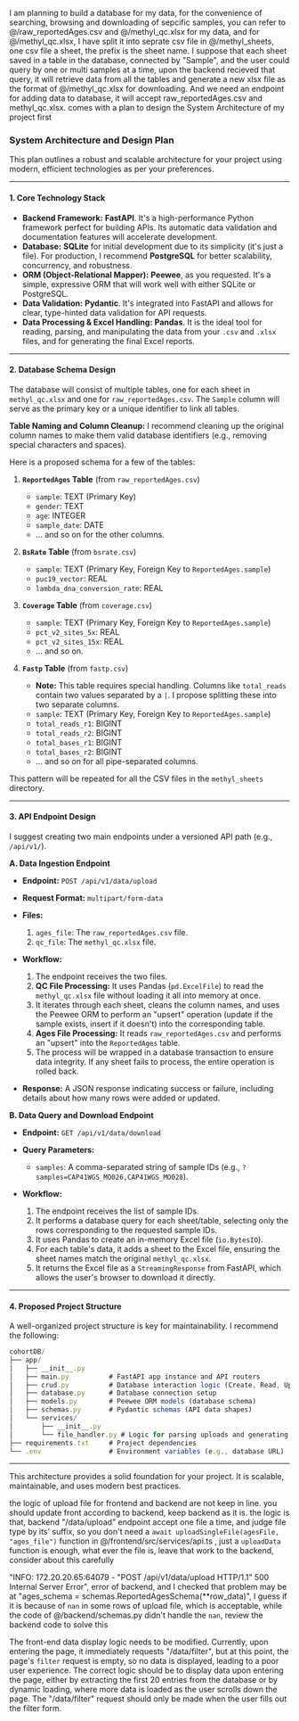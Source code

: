 I am planning to build a database for my data, for the convenience of searching, browsing and downloading of sepcific samples, you can refer to @/raw_reportedAges.csv and @/methyl_qc.xlsx for my data, and for @/methyl_qc.xlsx, I have split it into seprate csv file in @/methyl_sheets, one csv file a sheet, the prefix is the sheet name. I suppose that each sheet saved in a table in the database, connected by "Sample", and the user could query by one or multi samples at a time, upon the backend recieved that query, it will retrieve  data from all the tables and generate a new xlsx file as the format of @/methyl_qc.xlsx for downloading. And we need an endpoint for adding data to database, it will accept raw_reportedAges.csv and methyl_qc.xlsx. comes with a plan to design the System Architecture of my project first

### System Architecture and Design Plan

This plan outlines a robust and scalable architecture for your project using modern, efficient technologies as per your preferences.

---

#### 1. Core Technology Stack

- __Backend Framework:__ __FastAPI__. It's a high-performance Python framework perfect for building APIs. Its automatic data validation and documentation features will accelerate development.
- __Database:__ __SQLite__ for initial development due to its simplicity (it's just a file). For production, I recommend __PostgreSQL__ for better scalability, concurrency, and robustness.
- __ORM (Object-Relational Mapper):__ __Peewee__, as you requested. It's a simple, expressive ORM that will work well with either SQLite or PostgreSQL.
- __Data Validation:__ __Pydantic__. It's integrated into FastAPI and allows for clear, type-hinted data validation for API requests.
- __Data Processing & Excel Handling:__ __Pandas__. It is the ideal tool for reading, parsing, and manipulating the data from your `.csv` and `.xlsx` files, and for generating the final Excel reports.

---

#### 2. Database Schema Design

The database will consist of multiple tables, one for each sheet in `methyl_qc.xlsx` and one for `raw_reportedAges.csv`. The `Sample` column will serve as the primary key or a unique identifier to link all tables.

__Table Naming and Column Cleanup:__ I recommend cleaning up the original column names to make them valid database identifiers (e.g., removing special characters and spaces).

Here is a proposed schema for a few of the tables:

1. __`ReportedAges` Table__ (from `raw_reportedAges.csv`)

   - `sample`: TEXT (Primary Key)
   - `gender`: TEXT
   - `age`: INTEGER
   - `sample_date`: DATE
   - ... and so on for the other columns.

2. __`BsRate` Table__ (from `bsrate.csv`)

   - `sample`: TEXT (Primary Key, Foreign Key to `ReportedAges.sample`)
   - `puc19_vector`: REAL
   - `lambda_dna_conversion_rate`: REAL

3. __`Coverage` Table__ (from `coverage.csv`)

   - `sample`: TEXT (Primary Key, Foreign Key to `ReportedAges.sample`)
   - `pct_v2_sites_5x`: REAL
   - `pct_v2_sites_15x`: REAL
   - ... and so on.

4. __`Fastp` Table__ (from `fastp.csv`)

   - __Note:__ This table requires special handling. Columns like `total_reads` contain two values separated by a `|`. I propose splitting these into two separate columns.
   - `sample`: TEXT (Primary Key, Foreign Key to `ReportedAges.sample`)
   - `total_reads_r1`: BIGINT
   - `total_reads_r2`: BIGINT
   - `total_bases_r1`: BIGINT
   - `total_bases_r2`: BIGINT
   - ... and so on for all pipe-separated columns.

This pattern will be repeated for all the CSV files in the `methyl_sheets` directory.

---

#### 3. API Endpoint Design

I suggest creating two main endpoints under a versioned API path (e.g., `/api/v1/`).

__A. Data Ingestion Endpoint__

- __Endpoint:__ `POST /api/v1/data/upload`

- __Request Format:__ `multipart/form-data`

- __Files:__

  1. `ages_file`: The `raw_reportedAges.csv` file.
  2. `qc_file`: The `methyl_qc.xlsx` file.

- __Workflow:__

  1. The endpoint receives the two files.
  2. __QC File Processing:__ It uses Pandas (`pd.ExcelFile`) to read the `methyl_qc.xlsx` file without loading it all into memory at once.
  3. It iterates through each sheet, cleans the column names, and uses the Peewee ORM to perform an "upsert" operation (update if the sample exists, insert if it doesn't) into the corresponding table.
  4. __Ages File Processing:__ It reads `raw_reportedAges.csv` and performs an "upsert" into the `ReportedAges` table.
  5. The process will be wrapped in a database transaction to ensure data integrity. If any sheet fails to process, the entire operation is rolled back.

- __Response:__ A JSON response indicating success or failure, including details about how many rows were added or updated.

__B. Data Query and Download Endpoint__

- __Endpoint:__ `GET /api/v1/data/download`

- __Query Parameters:__
  - `samples`: A comma-separated string of sample IDs (e.g., `?samples=CAP41WGS_MO026,CAP41WGS_MO028`).

- __Workflow:__

  1. The endpoint receives the list of sample IDs.
  2. It performs a database query for each sheet/table, selecting only the rows corresponding to the requested sample IDs.
  3. It uses Pandas to create an in-memory Excel file (`io.BytesIO`).
  4. For each table's data, it adds a sheet to the Excel file, ensuring the sheet names match the original `methyl_qc.xlsx`.
  5. It returns the Excel file as a `StreamingResponse` from FastAPI, which allows the user's browser to download it directly.

---

#### 4. Proposed Project Structure

A well-organized project structure is key for maintainability. I recommend the following:

```javascript
cohortDB/
├── app/
│   ├── __init__.py
│   ├── main.py          # FastAPI app instance and API routers
│   ├── crud.py          # Database interaction logic (Create, Read, Update)
│   ├── database.py      # Database connection setup
│   ├── models.py        # Peewee ORM models (database schema)
│   ├── schemas.py       # Pydantic schemas (API data shapes)
│   └── services/
│       ├── __init__.py
│       └── file_handler.py # Logic for parsing uploads and generating downloads
├── requirements.txt     # Project dependencies
└── .env                 # Environment variables (e.g., database URL)
```

---

This architecture provides a solid foundation for your project. It is scalable, maintainable, and uses modern best practices.


the logic of upload file for frontend and backend are not keep in line. you should update front according to backend, keep backend as it is. the logic is that, backend "/data/upload" endpoint accept one file a time, and judge file type by its' suffix, so you don't need a `await uploadSingleFile(agesFile, "ages_file")` function in @/frontend/src/services/api.ts , just a `uploadData` function is enough, what ever the file is, leave that work to the backend, consider about this carefully

"INFO:     172.20.20.65:64079 - "POST /api/v1/data/upload HTTP/1.1" 500 Internal Server Error", error of backend, and I checked that problem may be at "ages_schema = schemas.ReportedAgesSchema(**row_data)", I guess if it is because of `nan` in some rows of upload file, which is acceptable, while the code of @/backend/schemas.py didn't handle the `nan`, review the backend code to solve this

The front-end data display logic needs to be modified. Currently, upon entering the page, it immediately requests "/data/filter", but at this point, the page's `filter` request is empty, so no data is displayed, leading to a poor user experience. The correct logic should be to display data upon entering the page, either by extracting the first 20 entries from the database or by dynamic loading, where more data is loaded as the user scrolls down the page. The "/data/filter" request should only be made when the user fills out the filter form.